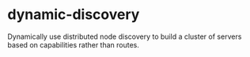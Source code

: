 dynamic-discovery
=================

Dynamically use distributed node discovery to build a cluster of servers based on capabilities rather than routes.

